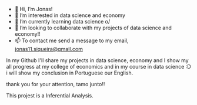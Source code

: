 - 👋 Hi, I’m Jonas!
- 👀 I’m interested in data science and economy
- 🌱 I’m currently learning data science o/
- 💞️ I’m looking to collaborate with my projects of data science and economy!!
- 📫 To contact me send a message to my email, jonas11.siqueira@gmail.com


In my Github I'll share my projects in data science, economy and I show my all progress at my college of economics and in my course in data science :D
i will show my conclusion in Portuguese our English.

thank you for your attention, tamo junto!!
<!---
Jonas06061944/Jonas06061944 is a ✨ special ✨ repository because its `README.md` (this file) appears on your GitHub profile.
You can click the Preview link to take a look at your changes.
--->

This projest is a Inferential Analysis.


